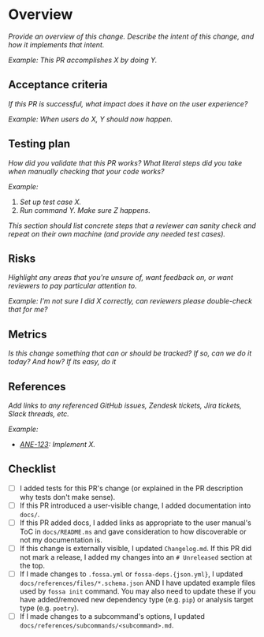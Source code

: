 # Overview

_Provide an overview of this change. Describe the intent of this change, and how it implements that intent._

_Example: This PR accomplishes X by doing Y._

## Acceptance criteria

_If this PR is successful, what impact does it have on the user experience?_

_Example: When users do X, Y should now happen._

## Testing plan

_How did you validate that this PR works? What literal steps did you take when manually checking that your code works?_

_Example:_

1. _Set up test case X._
2. _Run command Y. Make sure Z happens._

_This section should list concrete steps that a reviewer can sanity check and repeat on their own machine (and provide any needed test cases)._

## Risks

_Highlight any areas that you're unsure of, want feedback on, or want reviewers to pay particular attention to._

_Example: I'm not sure I did X correctly, can reviewers please double-check that for me?_

## Metrics

_Is this change something that can or should be tracked? If so, can we do it today? And how? If its easy, do it_

## References

_Add links to any referenced GitHub issues, Zendesk tickets, Jira tickets, Slack threads, etc._

_Example:_

- _[ANE-123](https://fossa.atlassian.net/browse/ANE-123): Implement X._

## Checklist

- [ ] I added tests for this PR's change (or explained in the PR description why tests don't make sense).
- [ ] If this PR introduced a user-visible change, I added documentation into `docs/`.
- [ ] If this PR added docs, I added links as appropriate to the user manual's ToC in `docs/README.ms` and gave consideration to how discoverable or not my documentation is.
- [ ] If this change is externally visible, I updated `Changelog.md`. If this PR did not mark a release, I added my changes into an `# Unreleased` section at the top.
- [ ] If I made changes to `.fossa.yml` or `fossa-deps.{json.yml}`, I updated `docs/references/files/*.schema.json` AND I have updated example files used by `fossa init` command. You may also need to update these if you have added/removed new dependency type (e.g. `pip`) or analysis target type (e.g. `poetry`).
- [ ] If I made changes to a subcommand's options, I updated `docs/references/subcommands/<subcommand>.md`.

